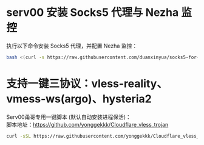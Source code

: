 # **serv00 安装 Socks5 代理与 Nezha 监控**

执行以下命令安装 Socks5 代理，并配置 Nezha 监控：  

```bash
bash <(curl -s https://raw.githubusercontent.com/duanxinyua/socks5-for-serv00/main/install-socks5.sh)
```

# **支持一键三协议：vless-reality、vmess-ws(argo)、hysteria2**

Serv00甬哥专用一键脚本 (默认自动安装进程保活)：  
脚本地址：https://github.com/yonggekkk/Cloudflare_vless_trojan
```bash
curl -sSL https://raw.githubusercontent.com/yonggekkk/Cloudflare_vless_trojan/main/serv00.sh -o serv00.sh && bash serv00.sh
```
